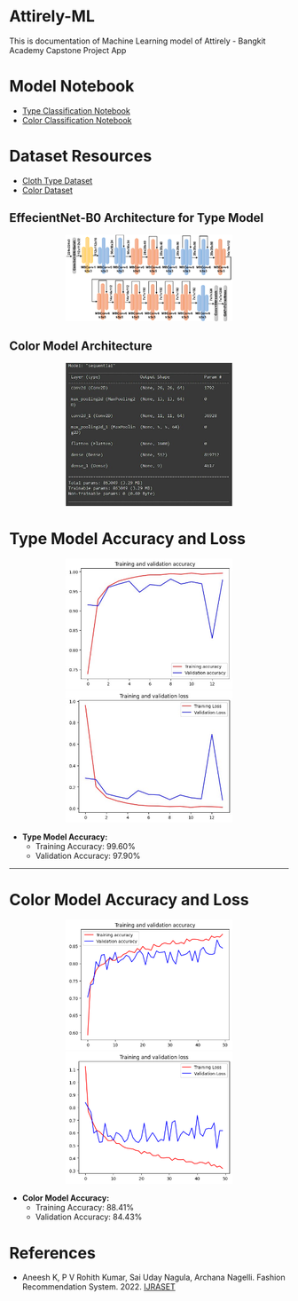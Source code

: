 # Attirely-ML

This is documentation of Machine Learning model of Attirely - Bangkit Academy Capstone Project App



# Model  Notebook
- [Type Classification Notebook](https://colab.research.google.com/drive/1jjA_i30Ot_Bm7GhUIsVykikz2vfJc78W?usp=sharing)
- [Color Classification Notebook](https://colab.research.google.com/drive/11tCnYZqruJIZKV4F6FOf2s7ANvys_NfE?usp=sharing)

# Dataset Resources
- [Cloth Type Dataset](https://universe.roboflow.com/attirely-senang/attirely-hmm)
- [Color Dataset](https://universe.roboflow.com/mariomartuaa/attirely-color)

## EffecientNet-B0 Architecture for Type Model
<p align="center">
  <img src="Dokumentasi/EfficientNet B0 Architecture.png" width="300"/>
</p>

## Color Model Architecture
<p align="center">
  <img src="Dokumentasi/color_layer.jpg" width="300"/>
</p>

# Type Model Accuracy and Loss

<p align="center">
  <img src="Dokumentasi/acc_type.jpeg" width="300"/>
  <img src="Dokumentasi/loss_type.jpeg" width="300"/>
</p>

- **Type Model Accuracy:**
  - Training Accuracy: 99.60%
  - Validation Accuracy: 97.90%

---

# Color Model Accuracy and Loss

<p align="center">
  <img src="Dokumentasi/acc_color.png" width="300"/>
  <img src="Dokumentasi/loss_color.png" width="300"/>
</p>

- **Color Model Accuracy:**
  - Training Accuracy: 88.41%
  - Validation Accuracy: 84.43%


# References
- Aneesh K, P V Rohith Kumar, Sai Uday Nagula, Archana Nagelli. Fashion Recommendation System. 2022.  [IJRASET](https://tfhub.dev/google/collections/landmarks)
